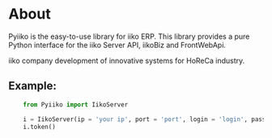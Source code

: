 About
========

Pyiiko is the easy-to-use library for iiko ERP. This library provides a pure Python interface for the iiko Server API, iikoBiz and FrontWebApi.

iiko company development of innovative systems for HoReCa industry.

## Example:

```python
    from Pyiiko import IikoServer

    i = IikoServer(ip = 'your ip', port = 'port', login = 'login', password = 'password')
    i.token()
    
```

